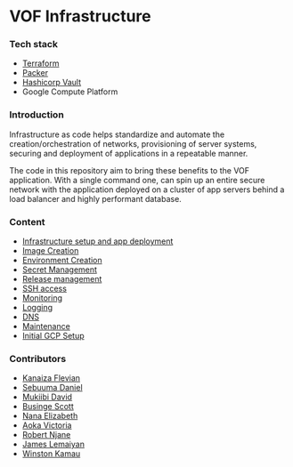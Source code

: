 # VOF Infrastructure 


### Tech stack

- [Terraform](https://www.terraform.io)
- [Packer](https://www.packer.io)
- [Hashicorp Vault](https://www.vaultproject.io)
- Google Compute Platform


### Introduction

Infrastructure as code helps standardize and automate the creation/orchestration of networks, provisioning of server systems, securing and deployment of  applications in a repeatable manner.

The code in this repository aim to bring these benefits to the VOF application. With a single command one, can spin up an entire secure network with the application deployed on a cluster of app servers behind a load balancer and highly performant database. 


### Content

- [Infrastructure setup and app deployment](docs/infrastructure.md)
- [Image Creation](docs/automated_machine_image.md)
- [Environment Creation](docs/environment.md)
- [Secret Management](docs/secret_management.md)
- [Release management](docs/release.md)
- [SSH access](docs/ssh.md)
- [Monitoring](docs/monitoring.md)
- [Logging](docs/logging.md)
- [DNS](docs/dns.md)
- [Maintenance](docs/maintenance.md)
- [Initial GCP Setup](docs/setup.md)

### Contributors

- [Kanaiza Flevian](https://github.com/FlevianK)
- [Sebuuma Daniel](https://www.github.com/Sprojects)
- [Mukiibi David](https://github.com/davidmukiibi)
- [Businge Scott](https://github.com/scott45)
- [Nana Elizabeth](https://github.com/natalie-elizabeth)
- [Aoka Victoria](https://github.com/victoriaaoka)
- [Robert Njane](https://github.com/rnjane)
- [James Lemaiyan](https://github.com/lemmah)
- [Winston Kamau](https://github.com/winstonkamau)
